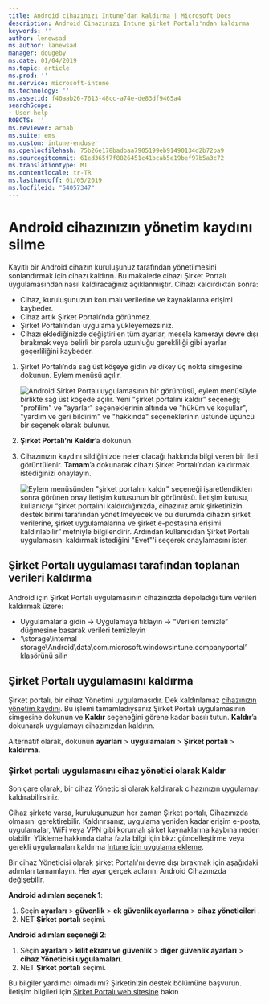 ```yaml
---
title: Android cihazınızı Intune’dan kaldırma | Microsoft Docs
description: Android Cihazınızı Intune şirket Portalı'ndan kaldırma
keywords: ''
author: lenewsad
ms.author: lanewsad
manager: dougeby
ms.date: 01/04/2019
ms.topic: article
ms.prod: ''
ms.service: microsoft-intune
ms.technology: ''
ms.assetid: f40aab26-7613-48cc-a74e-de83df9465a4
searchScope:
- User help
ROBOTS: ''
ms.reviewer: arnab
ms.suite: ems
ms.custom: intune-enduser
ms.openlocfilehash: 75b26e178badbaa7905199eb91490134d2b72ba9
ms.sourcegitcommit: 61ed365f7f8826451c41bcab5e19bef97b5a3c72
ms.translationtype: MT
ms.contentlocale: tr-TR
ms.lasthandoff: 01/05/2019
ms.locfileid: "54057347"
---
```

# <a name="unenroll-your-android-device-from-management"></a>Android cihazınızın yönetim kaydını silme  

Kayıtlı bir Android cihazın kuruluşunuz tarafından yönetilmesini sonlandırmak için cihazı kaldırın. Bu makalede cihazı Şirket Portalı uygulamasından nasıl kaldıracağınız açıklanmıştır. Cihazı kaldırdıktan sonra:  

* Cihaz, kuruluşunuzun korumalı verilerine ve kaynaklarına erişimi kaybeder.
* Cihaz artık Şirket Portalı’nda görünmez.
* Şirket Portalı’ndan uygulama yükleyemezsiniz.
* Cihazı eklediğinizde değiştirilen tüm ayarlar, mesela kamerayı devre dışı bırakmak veya belirli bir parola uzunluğu gerekliliği gibi ayarlar geçerliliğini kaybeder.  

1. Şirket Portalı’nda sağ üst köşeye gidin ve dikey üç nokta simgesine dokunun. Eylem menüsü açılır.

   ![Android Şirket Portalı uygulamasının bir görüntüsü, eylem menüsüyle birlikte sağ üst köşede açılır. Yeni "şirket portalını kaldır" seçeneği; "profilim" ve "ayarlar" seçeneklerinin altında ve "hüküm ve koşullar", "yardım ve geri bildirim" ve "hakkında" seçeneklerinin üstünde üçüncü bir seçenek olarak bulunur.](./media/android_remove_cp_menu_action_after_1705.png)

2. **Şirket Portalı’nı Kaldır**’a dokunun.  

3. Cihazınızın kaydını sildiğinizde neler olacağı hakkında bilgi veren bir ileti görüntülenir. **Tamam**’a dokunarak cihazı Şirket Portalı’ndan kaldırmak istediğinizi onaylayın.

   ![Eylem menüsünden "şirket portalını kaldır" seçeneği işaretlendikten sonra görünen onay iletişim kutusunun bir görüntüsü. İletişim kutusu, kullanıcıyı “şirket portalını kaldırdığınızda, cihazınız artık şirketinizin destek birimi tarafından yönetilmeyecek ve bu durumda cihazın şirket verilerine, şirket uygulamalarına ve şirket e-postasına erişimi kaldırılabilir” metniyle bilgilendirir. Ardından kullanıcıdan Şirket Portalı uygulamasını kaldırmak istediğini "Evet"'i seçerek onaylamasını ister.](./media/android_remove_cp_menu_confirmation_after_1705.png)

## <a name="removing-data-collected-by-the-company-portal-app"></a>Şirket Portalı uygulaması tarafından toplanan verileri kaldırma  

Android için Şirket Portalı uygulamasının cihazınızda depoladığı tüm verileri kaldırmak üzere:

-   Uygulamalar’a gidin -> Uygulamaya tıklayın -> “Verileri temizle” düğmesine basarak verileri temizleyin
-   ‘\storage\internal storage\Android\data\com.microsoft.windowsintune.companyportal’ klasörünü silin

## <a name="uninstall-the-company-portal-app"></a>Şirket Portalı uygulamasını kaldırma  
Şirket portalı, bir cihaz Yönetimi uygulamasıdır. Dek kaldırılamaz [cihazınızın yönetim kaydını](unenroll-your-device-from-intune-android.md#unenroll-your-android-device-from-management). Bu işlemi tamamladıysanız Şirket Portalı uygulamasının simgesine dokunun ve **Kaldır** seçeneğini görene kadar basılı tutun. **Kaldır**’a dokunarak uygulamayı cihazınızdan kaldırın.  

Alternatif olarak, dokunun **ayarları** > **uygulamaları** > **Şirket portalı** > **kaldırma**.  

### <a name="remove-company-portal-app-as-device-administrator"></a>Şirket portalı uygulamasını cihaz yönetici olarak Kaldır  
Son çare olarak, bir cihaz Yöneticisi olarak kaldırarak cihazınızın uygulamayı kaldırabilirsiniz.  

Cihaz şirkete varsa, kuruluşunuzun her zaman Şirket portalı, Cihazınızda olmasını gerektirebilir. Kaldırırsanız, uygulama yeniden kadar erişim e-posta, uygulamalar, WiFi veya VPN gibi korumalı şirket kaynaklarına kaybına neden olabilir. Yükleme hakkında daha fazla bilgi için bkz: güncelleştirme veya gerekli uygulamaları kaldırma [Intune için uygulama ekleme](https://docs.microsoft.com/intune/apps-add#apps-that-are-added-automatically-by-intune).  

Bir cihaz Yöneticisi olarak şirket Portalı'nı devre dışı bırakmak için aşağıdaki adımları tamamlayın. Her ayar gerçek adlarını Android Cihazınızda değişebilir.  

**Android adımları seçenek 1**:  
1. Seçin **ayarları** > **güvenlik** > **ek güvenlik ayarlarına** > **cihaz yöneticileri** .  
2. NET **Şirket portalı** seçimi.  

**Android adımları seçeneği 2**:  
1. Seçin **ayarları** > **kilit ekranı ve güvenlik** > **diğer güvenlik ayarları** > **cihaz Yöneticisi uygulamaları**.  
2. NET **Şirket portalı** seçimi.    

Bu bilgiler yardımcı olmadı mı? Şirketinizin destek bölümüne başvurun. İletişim bilgileri için [Şirket Portalı web sitesine](https://go.microsoft.com/fwlink/?linkid=2010980) bakın
